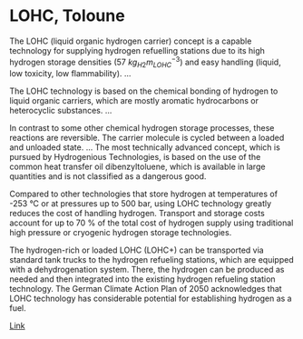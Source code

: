# LOHC, Toloune

The LOHC (liquid organic hydrogen carrier) concept is a capable
technology for supplying hydrogen refuelling stations due to its high
hydrogen storage densities (57 $kg_{H2} m_{LOHC}^{-3}$) and easy
handling (liquid, low toxicity, low flammability). ...

The LOHC technology is based on the chemical bonding of hydrogen to
liquid organic carriers, which are mostly aromatic hydrocarbons or
heterocyclic substances. ...

In contrast to some other chemical hydrogen storage processes, these
reactions are reversible. The carrier molecule is cycled between a
loaded and unloaded state.  ... The most technically advanced concept,
which is pursued by Hydrogenious Technologies, is based on the use of
the common heat transfer oil dibenzyltoluene, which is available in
large quantities and is not classified as a dangerous good.

Compared to other technologies that store hydrogen at temperatures of
-253 °C or at pressures up to 500 bar, using LOHC technology greatly
reduces the cost of handling hydrogen. Transport and storage costs
account for up to 70 % of the total cost of hydrogen supply using
traditional high pressure or cryogenic hydrogen storage
technologies. 

The hydrogen-rich or loaded LOHC (LOHC+) can be transported via
standard tank trucks to the hydrogen refueling stations, which are
equipped with a dehydrogenation system. There, the hydrogen can be
produced as needed and then integrated into the existing hydrogen
refueling station technology. The German Climate Action Plan of 2050
acknowledges that LOHC technology has considerable potential for
establishing hydrogen as a fuel.

[Link](https://www.gas-for-energy.com/fileadmin/G4E/pdf_Datein/2019/Fachbericht_Seidel_Hydrogenious/gfe1_19_fb_Seidel_V3.pdf)


